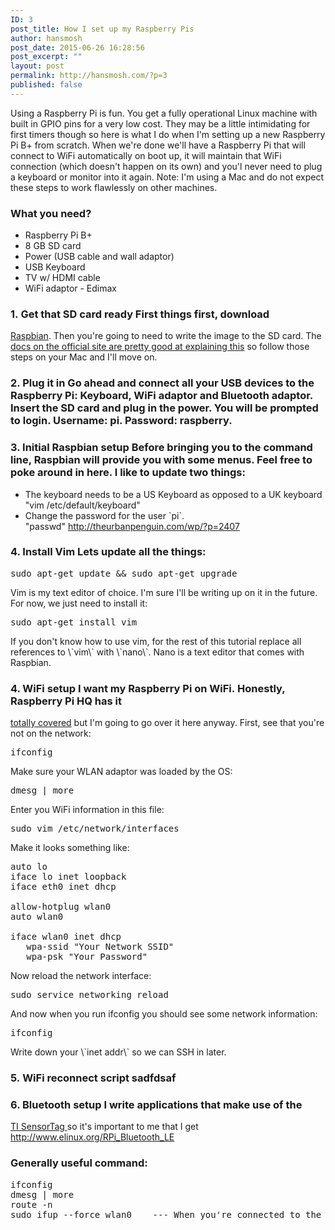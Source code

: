 ```yaml
---
ID: 3
post_title: How I set up my Raspberry Pis
author: hansmosh
post_date: 2015-06-26 16:28:56
post_excerpt: ""
layout: post
permalink: http://hansmosh.com/?p=3
published: false
---
```

Using a Raspberry Pi is fun. You get a fully operational Linux machine with built in GPIO pins for a very low cost. They may be a little intimidating for first timers though so here is what I do when I'm setting up a new Raspberry Pi B+ from scratch. When we're done we'll have a Raspberry Pi that will connect to WiFi automatically on boot up, it will maintain that WiFi connection (which doesn't happen on its own) and you'l never need to plug a keyboard or monitor into it again. Note: I'm using a Mac and do not expect these steps to work flawlessly on other machines. 
### What you need?

*   Raspberry Pi B+
*   8 GB SD card
*   Power (USB cable and wall adaptor)
*   USB Keyboard
*   TV w/ HDMI cable
*   WiFi adaptor - Edimax

### 1\. Get that SD card ready First things first, download 

<a title="Raspbian" href="http://www.raspberrypi.org/downloads/" target="_blank">Raspbian</a>. Then you're going to need to write the image to the SD card. The <a href="http://www.raspberrypi.org/documentation/installation/installing-images/mac.md" target="_blank">docs on the official site are pretty good at explaining this</a> so follow those steps on your Mac and I'll move on. 
### 2\. Plug it in Go ahead and connect all your USB devices to the Raspberry Pi: Keyboard, WiFi adaptor and Bluetooth adaptor. Insert the SD card and plug in the power. You will be prompted to login. Username: pi. Password: raspberry. 

### 3\. Initial Raspbian setup Before bringing you to the command line, Raspbian will provide you with some menus. Feel free to poke around in here. I like to update two things: 

*   The keyboard needs to be a US Keyboard as opposed to a UK keyboard "vim /etc/default/keyboard"
*   Change the password for the user \`pi\`. "passwd" http://theurbanpenguin.com/wp/?p=2407

### 4\. Install Vim Lets update all the things: 

<pre>sudo apt-get update && sudo apt-get upgrade</pre> Vim is my text editor of choice. I'm sure I'll be writing up on it in the future. For now, we just need to install it: 

<pre>sudo apt-get install vim</pre> If you don't know how to use vim, for the rest of this tutorial replace all references to \`vim\` with \`nano\`. Nano is a text editor that comes with Raspbian. 

### 4\. WiFi setup I want my Raspberry Pi on WiFi. Honestly, Raspberry Pi HQ has it 

<a href="http://raspberrypihq.com/how-to-add-wifi-to-the-raspberry-pi/" target="_blank">totally covered</a> but I'm going to go over it here anyway. First, see that you're not on the network: 
<pre>ifconfig</pre> Make sure your WLAN adaptor was loaded by the OS: 

<pre>dmesg | more</pre> Enter you WiFi information in this file: 

<pre>sudo vim /etc/network/interfaces</pre> Make it looks something like: 

<pre>auto lo
iface lo inet loopback
iface eth0 inet dhcp

allow-hotplug wlan0
auto wlan0

iface wlan0 inet dhcp
   wpa-ssid "Your Network SSID"
   wpa-psk "Your Password"</pre> Now reload the network interface: 

<pre>sudo service networking reload</pre> And now when you run ifconfig you should see some network information: 

<pre>ifconfig</pre> Write down your \`inet addr\` so we can SSH in later. 

### 5\. WiFi reconnect script sadfdsaf 

### 6\. Bluetooth setup I write applications that make use of the 

<a href="http://www.ti.com/tool/cc2541dk-sensor" target="_blank">TI SensorTag </a>so it's important to me that I get   http://www.elinux.org/RPi_Bluetooth_LE     
### Generally useful command:

<pre>ifconfig
dmesg | more
route -n
sudo ifup --force <span class="pl-s1">wlan0    --- When you're connected to the local network but can't get online</span></pre>